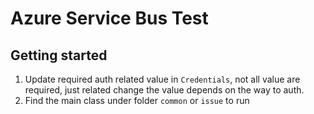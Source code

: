 # Azure Service Bus Test 

## Getting started

1. Update required auth related value in `Credentials`, not all value are required, just related change the value depends on the way to auth.
2. Find the main class under folder `common` or `issue` to run